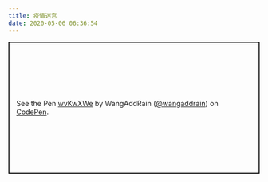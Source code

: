 ```yaml
---
title: 疫情迷宫
date: 2020-05-06 06:36:54
---
```

<p class="codepen" data-height="265" data-theme-id="light" data-default-tab="js,result" data-user="wangaddrain" data-slug-hash="wvKwXWe" style="height: 265px; box-sizing: border-box; display: flex; align-items: center; justify-content: center; border: 2px solid; margin: 1em 0; padding: 1em;" data-pen-title="wvKwXWe">
  <span>See the Pen <a href="https://codepen.io/wangaddrain/pen/wvKwXWe">
  wvKwXWe</a> by WangAddRain (<a href="https://codepen.io/wangaddrain">@wangaddrain</a>)
  on <a href="https://codepen.io">CodePen</a>.</span>
</p>
<script async src="https://static.codepen.io/assets/embed/ei.js"></script>
